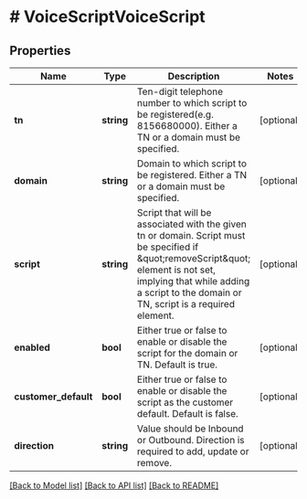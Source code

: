 # # VoiceScriptVoiceScript

## Properties

Name | Type | Description | Notes
------------ | ------------- | ------------- | -------------
**tn** | **string** | Ten-digit telephone number to which script to be registered(e.g. 8156680000). Either a TN or a domain must be specified. | [optional]
**domain** | **string** | Domain to which script to be registered. Either a TN or a domain must be specified. | [optional]
**script** | **string** | Script that will be associated with the given tn or domain. Script must be specified if \&quot;removeScript\&quot; element is not set, implying that while adding a script to the domain or TN, script is a required element. | [optional]
**enabled** | **bool** | Either true or false to enable or disable the script for the domain or TN. Default is true. | [optional]
**customer_default** | **bool** | Either true or false to enable or disable the script as the customer default. Default is false. | [optional]
**direction** | **string** | Value should be Inbound or Outbound. Direction is required to add, update or remove. | [optional]

[[Back to Model list]](../../README.md#models) [[Back to API list]](../../README.md#endpoints) [[Back to README]](../../README.md)
